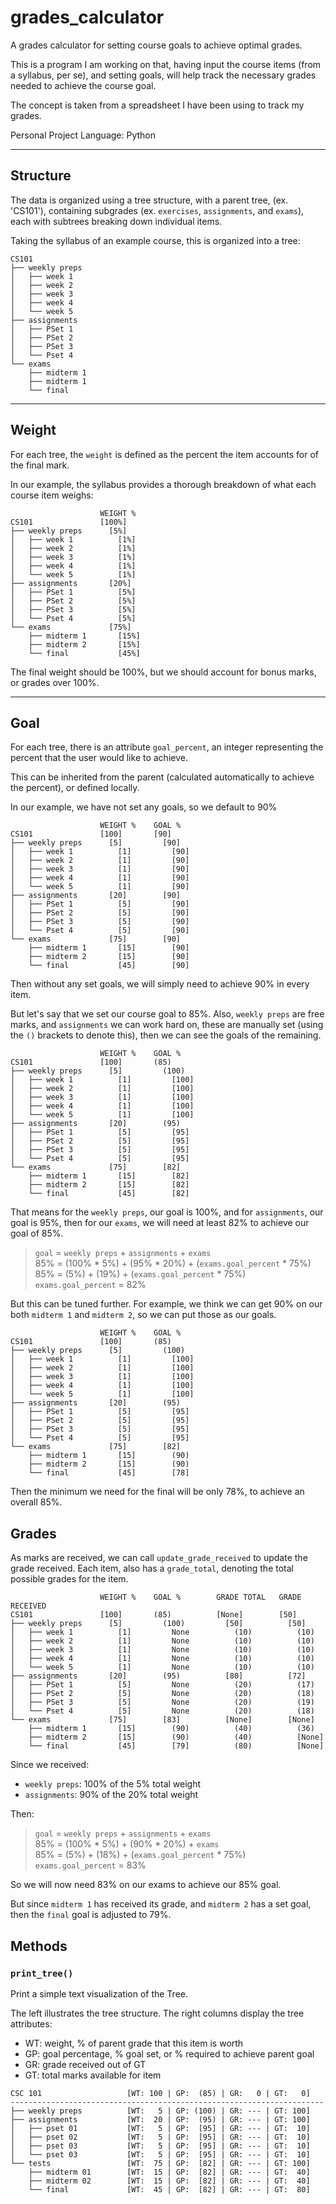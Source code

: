# grades_calculator

A grades calculator for setting course goals to achieve optimal grades.

This is a program I am working on that, having input the course items (from a syllabus, per se), and setting goals, will help track the necessary grades needed to achieve the course goal.

The concept is taken  from a spreadsheet I have been using to track my grades.

Personal Project
Language: Python

---

## Structure

The data is organized using a tree structure, with a parent tree, (ex. 'CS101'), containing subgrades (ex. `exercises`, `assignments`, and `exams`), each with subtrees breaking down individual items.

Taking the syllabus of an example course, this is organized into a tree:

```
CS101
├── weekly preps
│   ├── week 1
│   ├── week 2
│   ├── week 3
│   ├── week 4
│   └── week 5
├── assignments
│   ├── PSet 1
│   ├── PSet 2
│   ├── PSet 3
│   └── Pset 4
└── exams
    ├── midterm 1
    ├── midterm 1
    └── final
```
---

## Weight

For each tree, the `weight` is defined as the percent the item accounts for of the final mark.

In our example, the syllabus provides a thorough breakdown of what each course item weighs:

```
                    WEIGHT %
CS101               [100%]
├── weekly preps      [5%]
│   ├── week 1          [1%]
│   ├── week 2          [1%]
│   ├── week 3          [1%]
│   ├── week 4          [1%]
│   └── week 5          [1%]
├── assignments       [20%]
│   ├── PSet 1          [5%]
│   ├── PSet 2          [5%]
│   ├── PSet 3          [5%]
│   └── Pset 4          [5%]
└── exams             [75%]
    ├── midterm 1       [15%]
    ├── midterm 2       [15%]
    └── final           [45%]
```

The final weight should be 100%, but we should account for bonus marks, or grades over 100%.

---

## Goal

For each tree, there is an attribute `goal_percent`, an integer representing the percent that the user would like to achieve.

This can be inherited from the parent (calculated automatically to achieve the percent), or defined locally.

In our example, we have not set any goals, so we default to 90%

```
                    WEIGHT %    GOAL %
CS101               [100]       [90]
├── weekly preps      [5]         [90]
│   ├── week 1          [1]         [90]
│   ├── week 2          [1]         [90]
│   ├── week 3          [1]         [90]
│   ├── week 4          [1]         [90]
│   └── week 5          [1]         [90]
├── assignments       [20]        [90]
│   ├── PSet 1          [5]         [90]
│   ├── PSet 2          [5]         [90]
│   ├── PSet 3          [5]         [90]
│   └── Pset 4          [5]         [90]
└── exams             [75]        [90]
    ├── midterm 1       [15]        [90]
    ├── midterm 2       [15]        [90]
    └── final           [45]        [90]
```

Then without any set goals, we will simply need to achieve 90% in every item.

But let's say that we set our course goal to 85%.  Also, `weekly preps` are free marks, and `assignments` we can work hard on, these are manually set (using the `()` brackets to denote this), then we can see the goals of the remaining.

```
                    WEIGHT %    GOAL %
CS101               [100]       (85)
├── weekly preps      [5]         (100)
│   ├── week 1          [1]         [100]
│   ├── week 2          [1]         [100]
│   ├── week 3          [1]         [100]
│   ├── week 4          [1]         [100]
│   └── week 5          [1]         [100]
├── assignments       [20]        (95)
│   ├── PSet 1          [5]         [95]
│   ├── PSet 2          [5]         [95]
│   ├── PSet 3          [5]         [95]
│   └── Pset 4          [5]         [95]
└── exams             [75]        [82]
    ├── midterm 1       [15]        [82]
    ├── midterm 2       [15]        [82]
    └── final           [45]        [82]
```

That means for the `weekly preps`, our goal is 100%, and for `assignments`, our goal is 95%, then for our `exams`, we will need at least 82% to achieve our goal of 85%.

>`goal` = `weekly preps` + `assignments` + `exams`  
85% = (100% * 5%) + (95% * 20%) + (`exams.goal_percent` * 75%)  
85% = (5%) + (19%) + (`exams.goal_percent` * 75%)  
`exams.goal_percent` = 82%  

But this can be tuned further.  For example, we think we can get 90% on our both `midterm 1` and `midterm 2`, so we can put those as our goals.

```
                    WEIGHT %    GOAL %
CS101               [100]       (85)
├── weekly preps      [5]         (100)
│   ├── week 1          [1]         [100]
│   ├── week 2          [1]         [100]
│   ├── week 3          [1]         [100]
│   ├── week 4          [1]         [100]
│   └── week 5          [1]         [100]
├── assignments       [20]        (95)
│   ├── PSet 1          [5]         [95]
│   ├── PSet 2          [5]         [95]
│   ├── PSet 3          [5]         [95]
│   └── Pset 4          [5]         [95]
└── exams             [75]        [82]
    ├── midterm 1       [15]        (90)
    ├── midterm 2       [15]        (90)
    └── final           [45]        [78]
```

Then the minimum we need for the final will be only 78%, to achieve an overall 85%.

## Grades

As marks are received, we can call `update_grade_received` to update the grade received.  Each item, also has a `grade_total`, denoting the total possible grades for the item.

```
                    WEIGHT %    GOAL %        GRADE TOTAL   GRADE RECEIVED
CS101               [100]       (85)          [None]        [50]
├── weekly preps      [5]         (100)         [50]          [50]
│   ├── week 1          [1]         None          (10)          (10)
│   ├── week 2          [1]         None          (10)          (10)
│   ├── week 3          [1]         None          (10)          (10)
│   ├── week 4          [1]         None          (10)          (10)
│   └── week 5          [1]         None          (10)          (10)
├── assignments       [20]        (95)          [80]          [72]
│   ├── PSet 1          [5]         None          (20)          (17)
│   ├── PSet 2          [5]         None          (20)          (18)
│   ├── PSet 3          [5]         None          (20)          (19)
│   └── Pset 4          [5]         None          (20)          (18)
└── exams             [75]        [83]          [None]        [None]
    ├── midterm 1       [15]        (90)          (40)          (36)
    ├── midterm 2       [15]        (90)          (40)          [None]
    └── final           [45]        [79]          (80)          [None]
```

Since we received:
- `weekly preps`: 100% of the 5% total weight
- `assignments`: 90% of the 20% total weight

Then:

>`goal` = `weekly preps` + `assignments` + `exams`  
85% = (100% * 5%) + (90% * 20%) + `exams`  
85% = (5%) + (18%) + (`exams.goal_percent` * 75%)  
`exams.goal_percent` = 83%  

So we will now need 83% on our exams to achieve our 85% goal.

But since `midterm 1` has received its grade, and `midterm 2` has a set goal, then the `final` goal is adjusted to 79%.

## Methods

### `print_tree()`

Print a simple text visualization of the Tree.

The left illustrates the tree structure.
The right columns display the tree attributes:
- WT: weight, % of parent grade that this item is worth
- GP: goal percentage, % goal set, or %  required to achieve parent goal
- GR: grade received out of GT
- GT: total marks available for item

```
CSC 101                   [WT: 100 | GP:  (85) | GR:   0 | GT:   0]
----------------------------------------------------------------------
├── weekly preps          [WT:   5 | GP: (100) | GR: --- | GT: 100]
├── assignments           [WT:  20 | GP:  (95) | GR: --- | GT: 100]
│   ├── pset 01           [WT:   5 | GP:  [95] | GR: --- | GT:  10]
│   ├── pset 02           [WT:   5 | GP:  [95] | GR: --- | GT:  10]
│   ├── pset 03           [WT:   5 | GP:  [95] | GR: --- | GT:  10]
│   └── pset 03           [WT:   5 | GP:  [95] | GR: --- | GT:  10]
└── tests                 [WT:  75 | GP:  [82] | GR: --- | GT: 100]
    ├── midterm 01        [WT:  15 | GP:  [82] | GR: --- | GT:  40]
    ├── midterm 02        [WT:  15 | GP:  [82] | GR: --- | GT:  40]
    └── final             [WT:  45 | GP:  [82] | GR: --- | GT:  80]
```
